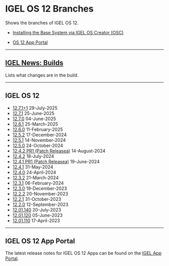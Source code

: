 # IGEL OS 12 Branches

Shows the branches of IGEL OS 12.

- [Installing the Base System via IGEL OS Creator (OSC)](https://kb.igel.com/howtocosmos/en/installing-the-base-system-via-igel-os-creator-osc-77865870.html)

- [OS 12 App Portal](https://kb.igel.com/howtocosmos/en/igel-app-portal-77865794.html)

-----

## [IGEL News: Builds](IGEL-News-Builds.md)

Lists what changes are in the build.

-----

## IGEL OS 12

- [12.7.1+1](readme12.7.1+1.txt) 29-July-2025
- [12.7.1](readme12.7.1.txt) 25-June-2025
- [12.7.0](readme12.7.0.txt) 04-June-2025
- [12.6.1](readme12.6.1.txt) 25-March-2025
- [12.6.0](readme12.6.0.txt) 11-February-2025
- [12.5.2](readme12.5.2.txt) 17-December-2024
- [12.5.1](readme12.5.1.txt) 14-November-2024
- [12.5.0](readme12.5.0.txt) 24-October-2024
- [12.4.2 PR1 (Patch Releasea)](https://app.igel.com/base_system/12.4.2+1) 14-August-2024
- [12.4.2](readme12.4.2.txt) 18-July-2024
- [12.4.1 PR1 (Patch Releasea)](https://app.igel.com/base_system/12.4.1+1) 19-June-2024
- [12.4.1](readme12.4.1.txt) 31-May-2024
- [12.4.0](readme12.4.0.txt) 24-April-2024
- [12.3.2](readme12.3.2.txt) 21-March-2024
- [12.3.1](readme12.3.1.txt) 06-February-2024
- [12.3.0](readme12.3.0.txt) 19-December-2023
- [12.2.2](readme12.2.2.txt) 20-November-2023
- [12.2.1](readme12.2.1.txt) 31-October-2023
- [12.2.0](readme12.2.0.txt) 12-September-2023
- [12.01.140](readme12.01.140.1.txt) 20-July-2023
- [12.01.120](readme12.01.120.1.txt) 05-June-2023
- [12.01.110](readme12.01.110.1.txt) 17-April-2023

-----

## IGEL OS 12 App Portal

The latest release notes for IGEL OS 12 Apps can be found on the [IGEL App Portal](https://app.igel.com).
